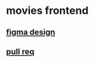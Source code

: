 # movies frontend

## [figma design](https://www.figma.com/file/6FMWkB94wE7KTkcCgUXtnC/light-1?type=design&node-id=1-9662&mode=design&t=9a2ORfdIETkZ82dO-0)

## [pull req](https://github.com/niccc0/movies-explorer-frontend/pull/2)

